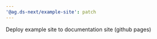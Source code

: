 ```yaml
---
'@ag.ds-next/example-site': patch
---
```


Deploy example site to documentation site (github pages)
